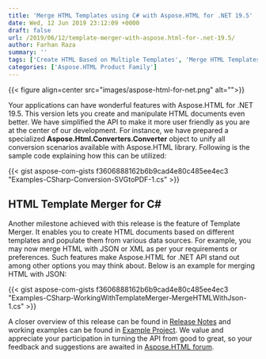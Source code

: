 ```yaml
---
title: 'Merge HTML Templates using C# with Aspose.HTML for .NET 19.5'
date: Wed, 12 Jun 2019 23:12:09 +0000
draft: false
url: /2019/06/12/template-merger-with-aspose.html-for-.net-19.5/
author: Farhan Raza
summary: ''
tags: ['Create HTML Based on Multiple Templates', 'Merge HTML Templates using Csharp']
categories: ['Aspose.HTML Product Family']
---
```




{{< figure align=center src="images/aspose-html-for-net.png" alt="">}}


Your applications can have wonderful features with Aspose.HTML for .NET 19.5. This version lets you create and manipulate HTML documents even better. We have simplified the API to make it more user friendly as you are at the center of our development. For instance, we have prepared a specialized **Aspose.Html.Converters.Converter** object to unify all conversion scenarios available with Aspose.HTML library. Following is the sample code explaining how this can be utilized:

{{< gist aspose-com-gists f3606888162b6b9cad4e80c485ee4ec3 "Examples-CSharp-Conversion-SVGtoPDF-1.cs" >}}

## HTML Template Merger for C#

Another milestone achieved with this release is the feature of Template Merger. It enables you to create HTML documents based on different templates and populate them from various data sources. For example, you may now merge HTML with JSON or XML as per your requirements or preferences. Such features make Aspose.HTML for .NET API stand out among other options you may think about. Below is an example for merging HTML with JSON:

{{< gist aspose-com-gists f3606888162b6b9cad4e80c485ee4ec3 "Examples-CSharp-WorkingWithTemplateMerger-MergeHTMLWithJson-1.cs" >}}

A closer overview of this release can be found in [Release Notes][1] and working examples can be found in [Example Project][2]. We value and appreciate your participation in turning the API from good to great, so your feedback and suggestions are awaited in [Aspose.HTML forum][3].




[1]: https://docs.aspose.com/
[2]: https://github.com/aspose-html/Aspose.HTML-for-.NET
[3]: https://forum.aspose.com/c/html




